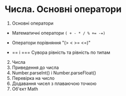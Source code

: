 # Числа. Основні оператори

1. Основні оператори

- Математичні оператори `( + - * / % += -=)`

- Оператори порівняння "(> < >= <=)"
- == і === Cувора рівність та рівність по типам

2. Числа
3. Приведення до числа
4. Number.parseInt() і Number.parseFloat()
5. Перевірка на число
6. Додавання чисел з плаваючою точкою
7. Об'єкт Math
